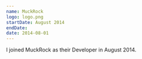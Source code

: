 ```yaml
---
name: MuckRock
logo: logo.png
startDate: August 2014
endDate:
date: 2014-08-01
---
```


I joined MuckRock as their Developer in August 2014.
